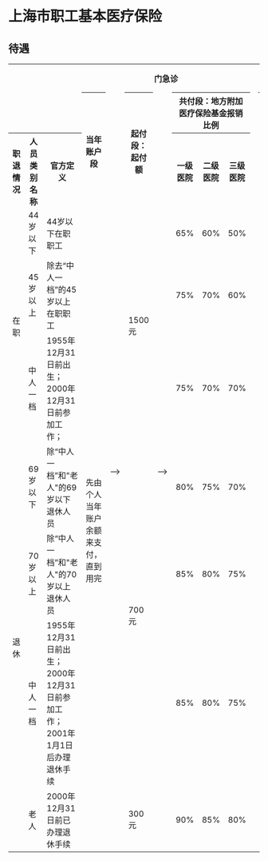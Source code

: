 # 上海市职工基本医疗保险
## 待遇
<table>

<tr>
<td></td><td></td><td></td>
<th colspan="7">门急诊</th>
<td rowspan="10"></td>
<th colspan="3">住院、急诊观察室留院观察</th>
<td rowspan="10"></td>
<th>门诊大病</th>
<td rowspan="10"></td>
<th>家庭病床</th>
</tr>

<tr>
<td></td><td></td><td></td>
<th rowspan="2">当年账户段</th><td rowspan="9" nowrap>--></td>
<th rowspan="2">起付段：起付额</th><td rowspan="9" nowrap>--></td>
<th colspan="3">共付段：地方附加医疗保险基金报销比例</th>
<th rowspan="2">起付段：起付额</th><td rowspan="9" nowrap>--></td>
<th rowspan="2">统筹段：统筹基金报销比例</th>
<th rowspan="2">统筹段：统筹基金报销比例</th>
<th rowspan="2">统筹段：统筹基金报销比例</th>
</tr>

<tr>
<th>职退情况</th><th>人员类别名称</th><th>官方定义</th>
<th>一级医院</th><th>二级医院</th><th>三级医院</th>
</tr>

<tr>
<td rowspan="3">在职</td><td>44岁以下</td><td>44岁以下在职职工</td><td rowspan="7">先由个人当年账户余额来支付，直到用完</td><td rowspan="3">1500元</td><td>65%</td><td>60%</td><td>50%</td><td rowspan="3">1500元</td><td rowspan="3">85%</td><td rowspan="3">85%</td><td rowspan="7">80%</td>
</tr>

<tr>
<td>45岁以上</td><td>除去“中人一档”的45岁以上在职职工</td><td>75%</td><td>70%</td><td>60%</td>
</tr>

<tr>
<td>中人一档</td><td>1955年12月31日前出生；<br>2000年12月31日前参加工作；</td><td>75%</td><td>70%</td><td>70%</td>
</tr>

<tr>
<td rowspan="4">退休</td><td>69岁以下</td>
<td>除“中人一档”和"老人"的69岁以下退休人员</td>
<td rowspan="3">700元</td><td>80%</td><td>75%</td><td>70%</td>
<td rowspan="3">1200元</td>
<td rowspan="4">92%</td>
<td rowspan="4">92%</td>
</tr>

<tr>
<td>70岁以上</td>
<td>除“中人一档”和"老人"的70岁以上退休人员</td>
<td>85%</td><td>80%</td><td>75%</td>
</tr>

<tr>
<td>中人一档</td>
<td>1955年12月31日前出生；<br>2000年12月31日前参加工作；<br>2001年1月1日后办理退休手续</td>
<td>85%</td><td>80%</td><td>75%</td>
</tr>

<tr>
<td>老人</td>
<td>2000年12月31日前已办理退休手续</td>
<td>300元</td>
<td>90%</td><td>85%</td><td>80%</td><td>700元</td>
</tr>

</table>